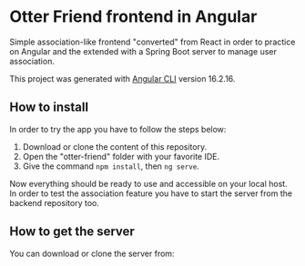 # Otter Friend frontend in Angular
Simple association-like frontend "converted" from React in order to practice on Angular and the extended with a Spring Boot server to manage user association.

This project was generated with [Angular CLI](https://github.com/angular/angular-cli) version 16.2.16.

## How to install
In order to try the app you have to follow the steps below:

 1. Download or clone the content of this repository.
 4. Open the "otter-friend" folder with your favorite IDE.
 5. Give the command `npm install`, then `ng serve`.
 
 Now everything should be ready to use and accessible on your local host.
 In order to test the association feature you have to start the server from the backend repository too.

## How to get the server
You can download or clone the server from:
